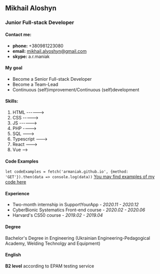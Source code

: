 ## Mikhail Aloshyn
### Junior Full-stack Developer
#### Contact me:
* **phone:** +380981223080
* **email:** mikhail.alyoshyn@gmail.com
* **skype:** a.r.maniak
#### My goal
* Become a Senior Full-stack Developer
* Become a Team-Lead
* Continuous (self)improvement/Continuous (self)development
#### Skills:
1. HTML ------>
1. CSS ----->
1. JS ------>
1. PHP ---->
1. SQL --->
1. Typescript --->
1. React --->
1. Vue -->
#### Code Examples
`let codeExamples = fetch('armaniak.github.io', {method: 'GET'}).then(data => console.log(data))`
[You may find examples of my code here](armaniak.github.io)
#### Experience
* Two-month internship in SupportYourApp - *2020.11 - 2020.12*
* CyberBionic Systematics Front-end course - *2020.02 - 2020.06*
* Harvard's CS50 course - *2019.02 - 2019.04*
#### Degree
Bachelor's Degree in Engineering (Ukrainian Engineering-Pedagogical Academy, Welding Technolgy and Equipment)
#### English
**B2 level** according to EPAM testing service
